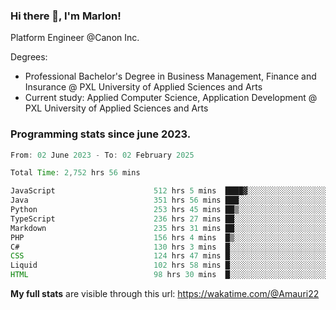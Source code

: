 
### Hi there 👋, I'm Marlon!

Platform Engineer @Canon Inc.

Degrees: 
- Professional Bachelor's Degree in Business Management, Finance and Insurance @ PXL University of Applied Sciences and Arts
- Current study: Applied Computer Science, Application Development @ PXL University of Applied Sciences and Arts

### Programming stats since june 2023.
<!--START_SECTION:waka-->

```java
From: 02 June 2023 - To: 02 February 2025

Total Time: 2,752 hrs 56 mins

JavaScript                      512 hrs 5 mins  ████▓░░░░░░░░░░░░░░░░░░░░   18.20 %
Java                            351 hrs 56 mins ███░░░░░░░░░░░░░░░░░░░░░░   12.51 %
Python                          253 hrs 45 mins ██▒░░░░░░░░░░░░░░░░░░░░░░   09.02 %
TypeScript                      236 hrs 27 mins ██░░░░░░░░░░░░░░░░░░░░░░░   08.41 %
Markdown                        235 hrs 31 mins ██░░░░░░░░░░░░░░░░░░░░░░░   08.37 %
PHP                             156 hrs 4 mins  █▒░░░░░░░░░░░░░░░░░░░░░░░   05.55 %
C#                              130 hrs 3 mins  █░░░░░░░░░░░░░░░░░░░░░░░░   04.62 %
CSS                             124 hrs 47 mins █░░░░░░░░░░░░░░░░░░░░░░░░   04.44 %
Liquid                          102 hrs 58 mins █░░░░░░░░░░░░░░░░░░░░░░░░   03.66 %
HTML                            98 hrs 30 mins  █░░░░░░░░░░░░░░░░░░░░░░░░   03.50 %
```

<!--END_SECTION:waka-->
**My full stats** are visible through this url: https://wakatime.com/@Amauri22
